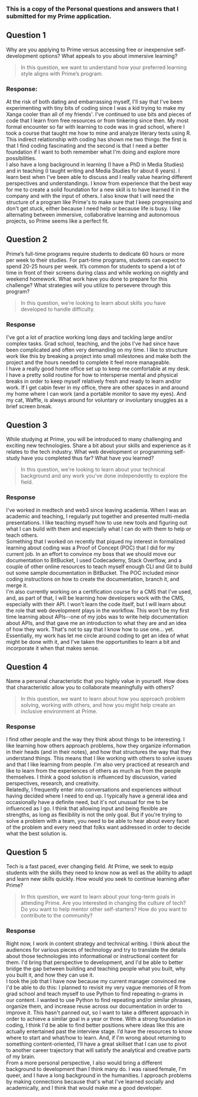 <h3>This is a copy of the Personal questions and answers that I submitted for my Prime application.</h3>

<h2>Question 1</h2>
Why are you applying to Prime versus accessing free or inexpensive self-development options? What appeals to you about immersive learning?

> In this question, we want to understand how your preferred learning style aligns with Prime’s program.

<h3>Response:</h3>
At the risk of both dating and embarrassing myself, I'll say that I've been experimenting with tiny bits of coding since I was a kid trying to make my Xanga cooler than all of my friends'.  I've continued to use bits and pieces of code that I learn from free resources or from tinkering since then.  My most formal encounter so far with learning to code was in grad school, where I took a course that taught me how to mine and analyze literary texts using R.  This indirect relationship with coding has shown me two things: the first is that I find coding fascinating and the second is that I need a better foundation if I want to both remember what I'm doing and explore more possibilities.
<br>
I also have a long background in learning (I have a PhD in Media Studies) and in teaching (I taught writing and Media Studies for about 6 years).  I learn best when I've been able to discuss and I really value hearing different perspectives and understandings.  I know from experience that the best way for me to create a solid foundation for a new skill is to have learned it in the company and with the input of others.  I also know that I will need the structure of a program like Prime's to make sure that I keep progressing and don't get stuck, either because I need help or because life is busy.  I like alternating between immersive, collaborative learning and autonomous projects, so Prime seems like a perfect fit.

<h2>Question 2</h2>
Prime’s full-time programs require students to dedicate 60 hours or more per week to their studies. For part-time programs, students can expect to spend 20-25 hours per week. It’s common for students to spend a lot of time in front of their screens during class and while working on nightly and weekend homework. What work have you done to prepare for this challenge? What strategies will you utilize to persevere through this program?

> In this question, we’re looking to learn about skills you have developed to handle difficulty.

<h3>Response</h3>
I've got a lot of practice working long days and tackling large and/or complex tasks.  Grad school, teaching, and the jobs I've had since have been complicated and often very demanding on my time.  I like to structure work like this by breaking a project into small milestones and make both the project and the hours needed to complete it feel more manageable.
<br>
I have a really good home office set up to keep me comfortable at my desk.  I have a pretty solid routine for how to intersperse mental and physical breaks in order to keep myself relatively fresh and ready to learn and/or work.  If I get cabin fever in my office, there are other spaces in and around my home where I can work (and a portable monitor to save my eyes).  And my cat, Waffle, is always around for voluntary or involuntary snuggles as a brief screen break.

<h2>Question 3</h2>
While studying at Prime, you will be introduced to many challenging and exciting new technologies. Share a bit about your skills and experience as it relates to the tech industry. What web development or programming self-study have you completed thus far? What have you learned?

> In this question, we're looking to learn about your technical background and any work you've done independently to explore the field.

<h3>Response</h3>
I've worked in medtech and web3 since leaving academia.  When I was an academic and teaching, I regularly put together and presented multi-media presentations.  I like teaching myself how to use new tools and figuring out what I can build with them and especially what I can do with them to help or teach others.
<br>
Something that I worked on recently that piqued my interest in formalized learning about coding was a Proof of Concept (POC) that I did for my current job.  In an effort to convince my boss that we should move our documentation to BitBucket, I used Codecademy, Stack Overflow, and a couple of other online resources to teach myself enough CLI and Git to build out some sample documentation in BitBucket.  The POC included minor coding instructions on how to create the documentation, branch it, and merge it.  
<br>
I'm also currently working on a certification course for a CMS that I've used, and, as part of that, I will be learning how developers work with the CMS, especially with their API.  I won't learn the code itself, but I will learn about the role that web development plays in the workflow.  This won't be my first time learning about APIs--one of my jobs was to write help documentation about APIs, and that gave me an introduction to what they are and an idea of how they work.  That's not to say that I know how to use one... yet.
<br>
Essentially, my work has let me circle around coding to get an idea of what might be done with it, and I've taken the opportunities to learn a bit and incorporate it when that makes sense.

<h2>Question 4</h2>
Name a personal characteristic that you highly value in yourself. How does that characteristic allow you to collaborate meaningfully with others?

> In this question, we want to learn about how you approach problem solving, working with others, and how you might help create an inclusive environment at Prime.

<h3>Response</h3>
I find other people and the way they think about things to be interesting.  I like learning how others approach problems, how they organize information in their heads (and in their notes), and how that structures the way that they understand things.  This means that I like working with others to solve issues and that I like learning from people.  I'm also very practiced at research and like to learn from the experiences of others as much as from the people themselves.  I think a good solution is influenced by discussion, varied perspectives, research, and creativity.
<br>
Relatedly, I frequently enter into conversations and experiences without having decided where I need to end up.  I typically have a general idea and occasionally have a definite need, but it's not unusual for me to be influenced as I go.  I think that allowing input and being flexible are strengths, as long as flexibility is not the only goal.  But if you're trying to solve a problem with a team, you need to be able to hear about every facet of the problem and every need that folks want addressed in order to decide what the best solution is.

<h2>Question 5</h2>
Tech is a fast paced, ever changing field. At Prime, we seek to equip students with the skills they need to know now as well as the ability to adapt and learn new skills quickly. How would you seek to continue learning after Prime?

> In this question, we want to learn about your long-term goals in attending Prime. Are you interested in changing the culture of tech? Do you want to help mentor other self-starters? How do you want to contribute to the community?

<h3>Response</h3>
Right now, I work in content strategy and technical writing.  I think about the audiences for various pieces of technology and try to translate the details about those technologies into informational or instructional content for them.  I'd bring that perspective to development, and I'd be able to better bridge the gap between building and teaching people what you built, why you built it, and how they can use it.  
<br>
I took the job that I have now because my current manager convinced me I'd be able to do this: I planned to revisit my very vague memories of R from grad school and teach myself to use Python to find repeating n-grams in our content.  I wanted to use Python to find repeating and/or similar phrases, organize them, and increase reuse across our documentation in order to improve it.  This hasn't panned out, so I want to take a different approach in order to achieve a similar goal in a year or three.  With a strong foundation in coding, I think I'd be able to find better positions where ideas like this are actually entertained past the interview stage.  I’d have the resources to know where to start and what/how to learn.  And, if I'm wrong about returning to something content-oriented, I'll have a great skillset that I can use to pivot to another career trajectory that will satisfy the analytical and creative parts of my brain.
<br>
From a more personal perspective, I also would bring a different background to development than I think many do.  I was raised female, I'm queer, and I have a long background in the humanities.  I approach problems by making connections because that's what I've learned socially and academically, and I think that would make me a good developer.
